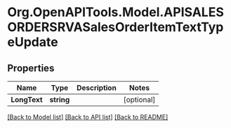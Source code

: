# Org.OpenAPITools.Model.APISALESORDERSRVASalesOrderItemTextTypeUpdate

## Properties

Name | Type | Description | Notes
------------ | ------------- | ------------- | -------------
**LongText** | **string** |  | [optional] 

[[Back to Model list]](../README.md#documentation-for-models) [[Back to API list]](../README.md#documentation-for-api-endpoints) [[Back to README]](../README.md)

